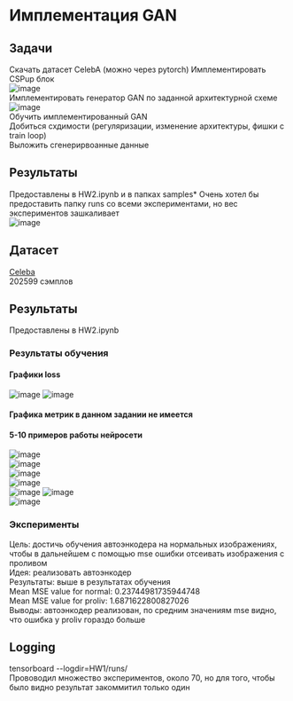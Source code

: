 # Имплементация GAN
## Задачи  
Скачать датасет CelebA (можно через pytorch)
Имплементировать CSPup блок  
![image](https://github.com/BekusovMikhail/deep_generative_models/assets/63633043/f4028f6d-c56b-452a-84f0-457ecf74a2d5)  
Имплементировать генератор GAN по заданной архитектурной схеме  
![image](https://github.com/BekusovMikhail/deep_generative_models/assets/63633043/06792b20-90c3-4d45-ad5a-fa373c4270ee)  
Обучить имплементированный GAN  
Добиться схдимости (регуляризации, изменение архитектуры, фишки с train loop)  
Выложить сгенерирвоанные данные  
## Результаты
Предоставлены в HW2.ipynb и в папках samples*
Очень хотел бы предоставить папку runs со всеми экспериментами, но вес экспериментов зашкаливает  
![image](https://github.com/BekusovMikhail/deep_generative_models/assets/63633043/c6891f35-24a0-4702-8688-0dd8b2f6a795) 
## Датасет
[Celeba](https://mmlab.ie.cuhk.edu.hk/projects/CelebA.html)  
202599 сэмплов
## Результаты
Предоставлены в HW2.ipynb  
### Результаты обучения
#### Графики loss
![image](https://github.com/BekusovMikhail/deep_generative_models/assets/63633043/fe8b6d0d-90a8-4c54-a924-18bfa06059d0)
![image](https://github.com/BekusovMikhail/deep_generative_models/assets/63633043/383004d4-4e13-487e-b55d-36f2b56beb4f)
#### Графика метрик в данном задании не имеется
#### 5-10 примеров работы нейросети
![image](https://github.com/BekusovMikhail/deep_generative_models/assets/63633043/1bd35f3c-d9d1-4592-ae4a-7d590e821ce0)  
![image](https://github.com/BekusovMikhail/deep_generative_models/assets/63633043/cfff091d-892e-42ad-a53e-a1a29ea0a710)  
![image](https://github.com/BekusovMikhail/deep_generative_models/assets/63633043/46e63cfc-1704-492a-9322-39da027bfb12)  
![image](https://github.com/BekusovMikhail/deep_generative_models/assets/63633043/23b4dbdb-83d4-45e6-9f76-54eb82a04b74)  
![image](https://github.com/BekusovMikhail/deep_generative_models/assets/63633043/a8a1d4be-be7f-4721-b8fc-abfde288fa42)
![image](https://github.com/BekusovMikhail/deep_generative_models/assets/63633043/1eac852b-aad0-4a62-be2b-f86396fb7ce6)  
![image](https://github.com/BekusovMikhail/deep_generative_models/assets/63633043/9a6e067a-0cc3-44fe-938f-6d19e8bb2e94)  

### Эксперименты
Цель: достичь обучения автоэнкодера на нормальных изображениях, чтобы в дальнейшем с помощью mse ошибки отсеивать изображения с проливом  
Идея: реализовать автоэнкодер  
Результаты: выше в результатах обучения  
Mean MSE value for normal: 0.23744981735944748  
Mean MSE value for proliv: 1.6871622800827026  
Выводы: автоэнкодер реализован, по средним значениям mse видно, что ошибка у proliv гораздо больше  
## Logging
tensorboard --logdir=HW1/runs/  
Прововодил множество экспериментов, около 70, но для того, чтобы было видно результат закоммитил только один
